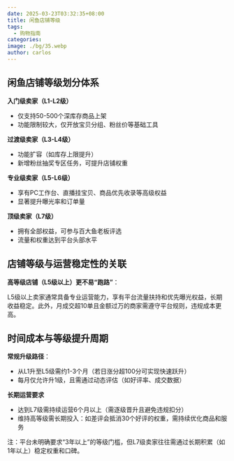 ```yaml
---
date: 2025-03-23T03:32:35+08:00
title: 闲鱼店铺等级
tags:
  - 购物指南
categories: 
image: ./bg/35.webp
author: carlos
---
```


## 闲鱼店铺等级划分体系

**入门级卖家（L1-L2级）**

- 仅支持50-500个深库存商品上架
- 功能限制较大，仅开放宝贝分组、粉丝价等基础工具‌

‌**过渡级卖家（L3-L4级）**

- 功能扩容（如库存上限提升）
- 新增粉丝抽奖专区任务，可提升店铺权重‌

**专业级卖家（L5-L6级）**

- 享有PC工作台、直播挂宝贝、商品优先收录等高级权益
- 显著提升曝光率和订单量‌

‌**顶级卖家（L7级）**‌

- 拥有全部权益，可参与百大鱼老板评选
- 流量和权重达到平台头部水平‌

## 店铺等级与运营稳定性的关联

**高等级店铺（L5级以上）更不易“跑路”**：

L5级以上卖家通常具备专业运营能力，享有平台流量扶持和优先曝光权益，长期收益稳定‌。此外，月成交超10单且金额过万的商家需遵守平台规则，违规成本更高‌。

## 时间成本与等级提升周期

**常规升级路径**‌：

- 从L1升至L5级需约1-3个月（若日涨分超100分可实现快速跃升）‌
- 每月仅允许升1级，且需通过动态评估（如好评率、成交数据）‌

‌**长期运营要求**

- 达到L7级需持续运营6个月以上（需逐级晋升且避免违规扣分）‌
- 维持高等级需长期投入：如差评会抵消30个好评的权重，需持续优化商品和服务‌

‌注‌：平台未明确要求“3年以上”的等级门槛，但L7级卖家往往需通过长期积累（如1年以上）稳定权重和口碑‌。